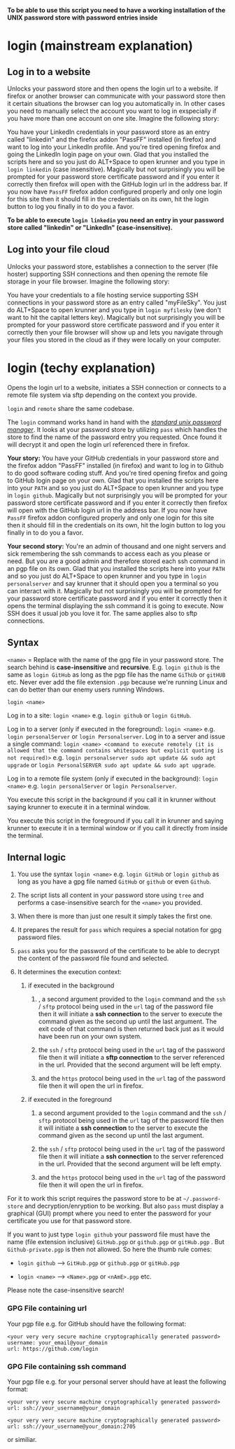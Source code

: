 **To be able to use this script you need to have a working installation of the UNIX password store with password entries inside**

# login (mainstream explanation)

## Log in to a website

Unlocks your password store and then opens the login url to a website. If firefox or another browser can communicate with your password store then it certain situations the browser can log you automatically in. In other cases you need to manually select the account you want to log in exspecially if you have more than one account on one site. Imagine the following story:

You have your LinkedIn credentials in your password store as an entry called "linkedin" and the firefox addon "PassFF" installed (in firefox) and want to log into your LinkedIn profile. And you're tired opening firefox and going the LinkedIn login page on your own. Glad that you installed the scripts here and so you just do ALT+Space to open krunner and you type in `login linkedin` (case insensitive). Magically but not surprisingly you will be prompted for your password store certificate password and if you enter it correctly then firefox will open with the GitHub login url in the address bar. If you now have `PassFF` firefox addon configured properly and only one login for this site then it should fill in the credentials on its own, hit the login button to log you finally in to do you a favor.

**To be able to execute `login linkedin` you need an entry in your password store called "linkedin" or "LinkedIn" (case-insensitive).**

## Log into your file cloud

Unlocks your password store, establishes a connection to the server (file hoster) supporting SSH connections and then opening the remote file storage in your file browser. Imagine the following story:

You have your credentials to a file hosting service supporting SSH connections in your password store as an entry called "myFileSky". You just do ALT+Space to open krunner and you type in `login myfilesky` (we don't want to hit the capital letters key). Magically but not surprisingly you will be prompted for your password store certificate password and if you enter it correctly then your file browser will show up and lets you navigate through your files you stored in the cloud as if they were locally on your computer.

# login (techy explanation)

Opens the login url to a website, initiates a SSH connection or connects to a remote file system via sftp depending on the context you provide.

`login` and `remote` share the same codebase.

The `login` command works hand in hand with the [*standard unix password manager*](https://www.passwordstore.org/). It looks at your password store by utilizing `pass` which handles the store to find the name of the password entry you requested. Once found it will decrypt it and open the login url referenced there in firefox.

**Your story:** You have your GitHub credentials in your password store and the firefox addon "PassFF" installed (in firefox) and want to log in to Github to do good software coding stuff. And you're tired opening firefox and going to GitHub login page on your own. Glad that you installed the scripts here into your `PATH` and so you just do ALT+Space to open krunner and you type in `login github`. Magically but not surprisingly you will be prompted for your password store certificate password and if you enter it correctly then firefox will open with the GitHub login url in the address bar. If you now have `PassFF` firefox addon configured properly and only one login for this site then it should fill in the credentials on its own, hit the login button to log you finally in to do you a favor.

**Your second story:** You're an admin of thousand and one night servers and sick remembering the ssh commands to access each as you please or need. But you are a good admin and therefore stored each ssh command in an pgp file on its own. Glad that you installed the scripts here into your `PATH` and so you just do ALT+Space to open krunner and you type in `login personalserver` and say krunner that it should open you a terminal so you can interact with it. Magically but not surprisingly you will be prompted for your password store certificate password and if you enter it correctly then it opens the terminal displaying the ssh command it is going to execute. Now SSH does it usual job you love it for. The same applies also to sftp connections.

## Syntax

`<name>` = Replace with the name of the gpg file in your password store. The search behind is **case-insensitive** and **recursive**. E.g. `login github` is the same as `login GitHub` as long as the pgp file has the name `GiThUb` or `gitHUB` etc. Never ever add the file extension `.pgp` because we're running Linux and can do better than our enemy users running Windows.

`login <name>`

Log in to a site: `login <name>` e.g. `login github` or `login GitHub`.

Log in to a server (only if executed in the foreground): `login <name>` e.g. `login personalServer` or `login Personalserver`.
Log in to a server and issue a single command: `login <name> <command to execute remotely (it is allowed that the command contains whitespaces but explicit quoting is not required)>` e.g. `login personalserver sudo apt update && sudo apt upgrade` or `login PersonalSERVER sudo apt update && sudo apt upgrade`.

Log in to a remote file system (only if executed in the background): `login <name>` e.g. `login personalServer` or `login Personalserver`.

You execute this script in the background if you call it in krunner without saying krunner to execute it in a terminal window.

You execute this script in the foreground if you call it in krunner and saying krunner to execute it in a terminal window or if you call it directly from inside the terminal.

## Internal logic

1. You use the syntax `login <name>` e.g. `login GitHub` or `login github` as long as you have a gpg file named `GitHub` or `github` or even `Github`.

2. The script lists all content in your password store using `tree` and performs a case-insensitive search for the `<name>` you provided.

3. When there is more than just one result it simply takes the first one.

4. It prepares the result for `pass` which requires a special notation for gpg password files.

5. `pass` asks you for the password of the certificate to be able to decrypt the content of the password file found and selected.

6. It determines the execution context:
   
   1. if executed in the background
      
      1. , a second argument provided to the `login` command and the `ssh` / `sftp` protocol being used in the `url` tag of the password file then it will initiate a **ssh connection** to the server to execute the command given as the second up until the last argument. The exit code of that command is then returned back just as it would have been run on your own system.
      
      2. the `ssh` / `sftp` protocol being used in the `url` tag of the password file then it will initiate a **sftp connection** to the server referenced in the url. Provided that the second argument will be left empty.
      
      3. and the `https` protocol being used in the `url` tag of the password file then it will open the url in firefox.
   
   2. if executed in the foreground
      
      1. a second argument provided to the `login` command and the `ssh` / `sftp` protocol being used in the `url` tag of the password file then it will initiate a **ssh connection** to the server to execute the command given as the second up until the last argument.
      
      2. the `ssh` / `sftp` protocol being used in the `url` tag of the password file then it will initiate a **ssh connection** to the server referenced in the url. Provided that the second argument will be left empty.
      
      3. and the `https` protocol being used in the `url` tag of the password file then it will open the url in firefox.

For it to work this script requires the password store to be at `~/.password-store` and decryption/enryption to be working. But also `pass` must display a graphical (GUI) prompt where you need to enter the password for your certificate you use for that password store.

If you want to just type `login github` your password file must have the name (file extension inclusive) `GitHub.pgp` or `github.pgp` or `gitHub.pgp` . But `Github-private.pgp` is then not allowed. So here the thumb rule comes:

- `login github` --> `GitHub.pgp` or `github.pgp` or `gitHub.pgp`

- `login <name>` --> `<Name>.pgp` or `<nAmE>.pgp` etc.

Please note the case-insensitive search!

### GPG File containing url

Your pgp file e.g. for GitHub should have the following format:

```gpg
<your very very secure machine cryptographically generated password>
username: your_email@your_domain
url: https://github.com/login
```

### GPG File containing ssh command

Your pgp file e.g. for your personal server should have at least the following format:

```gpg
<your very very secure machine cryptographically generated password>
url: ssh://your_username@your_domain
```

```gpg
<your very very secure machine cryptographically generated password>
url: ssh://your_username@your_domain:2705
```

or similiar.
